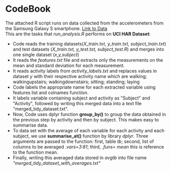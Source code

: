 # CodeBook

The attached R script runs on data collected from the accelerometers from the Samsung Galaxy S smartphone.
[Link to Data](https://d396qusza40orc.cloudfront.net/getdata%2Fprojectfiles%2FUCI%20HAR%20Dataset.zip)   
This are the tasks that *run_analysis.R* performs on **UCI HAR Dataset**:   
* Code reads the training datasets(*X_train.txt, y_train.txt, subject_train.txt*) and test datasets (*X_train.txt, y_test.txt, subject_test.R*) and merges into one single dataset
(*x,y,subject*)   
* It reads the *features.txt* file and extracts only the measurements on the mean and standard deviation for each measurement.
* It reads activity labels from *activity_labels.txt* and replaces values in dataset *y* with their respective activity name which are
walking; walkingupstairs; walkingdownstairs; sitting; standing; laying  
* Code labels the appropriate name for each extracted variable using features list and colnames function.
* It labels variable containing subject and activity as "Subject" and "Activity", followed by writing this merged data into a text file "merged_tidy_dataset.txt".   
* Now, Code uses dplyr function **group_by()** to group the data obtained in the previous step by activity and then by subject. This makes easy to summarise data.  
* To data set with the average of each variable for each activity and each subject, we use **summarise_at()** function by library *dplyr*. Three arguments are passed to
 the function: first, table *tb*; second, list of columns to be averaged *.vars=3:81*; third, *.funs= mean* this is reference to the function mean.  
 * Finally, writing this averaged data stored in *avgtb* into file name *"merged_tidy_dataset_with_averages.txt"*
